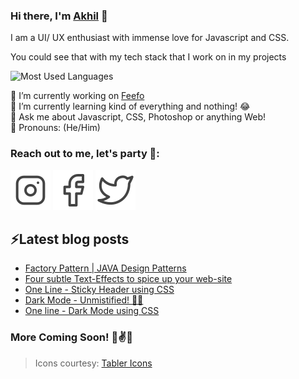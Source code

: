### Hi there, I'm [Akhil](https://www.akhilarjun.com) 👋

I am a UI/ UX enthusiast with immense love for Javascript and CSS. 

You could see that with my tech stack that I work on in my projects

![Most Used Languages](https://github-readme-stats.vercel.app/api/top-langs/?username=akhilarjun&layout=compact&hide_title=1&card_width=300&theme=dark)

🔭 I’m currently working on [Feefo](https://feefo.herokuapp.com) <br/>
🌱 I’m currently learning kind of everything and nothing! 😂 <br/>
💬 Ask me about Javascript, CSS, Photoshop or anything Web! <br/>
🕺 Pronouns: (He/Him)

### Reach out to me, let's party 👾:
[![Instagram](https://raw.githubusercontent.com/akhilarjun/akhilarjun/master/assets/instagram.svg)](https://www.instagram.com/akhil_arjun)
[![Facebook](https://raw.githubusercontent.com/akhilarjun/akhilarjun/master/assets/facebook.svg)](https://www.facebook.com/akhilarjun)
[![Twitter](https://raw.githubusercontent.com/akhilarjun/akhilarjun/master/assets/twitter.svg)](https://www.twitter.com/akhilparjun)

## ⚡Latest blog posts
<!-- BLOG-POST-LIST:START -->
- [Factory Pattern | JAVA Design Patterns](https://dev.to/akhilarjun/factory-pattern-java-design-patterns-5h33)
- [Four subtle Text-Effects to spice up your web-site](https://dev.to/akhilarjun/four-subtle-text-effects-to-spice-up-your-web-site-27e7)
- [One Line - Sticky Header using CSS](https://dev.to/akhilarjun/one-line-sticky-header-using-css-5gp3)
- [Dark Mode - Unmistified! 🐱‍👤](https://dev.to/akhilarjun/dark-mode-unmistified-1ji6)
- [One line - Dark Mode using CSS](https://dev.to/akhilarjun/one-line-dark-mode-using-css-24li)
<!-- BLOG-POST-LIST:END -->

### More Coming Soon! 🤞✌✨

> Icons courtesy: [Tabler Icons](https://tablericons.com/)

